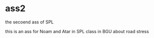 ass2
====

the secoend ass of SPL 

this is an ass for Noam and Atar in SPL class in BGU about road stress
